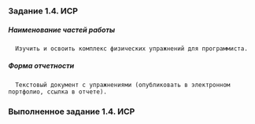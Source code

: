 ### Задание 1.4. ИСР

##### Наименование частей работы
      
      Изучить и освоить комплекс физических упражнений для программиста.

##### Форма отчетности
      
      Текстовый документ с упражнениями (опубликовать в электронном портфолио, ссылка в отчете).

### Выполненное задание 1.4. ИСР
